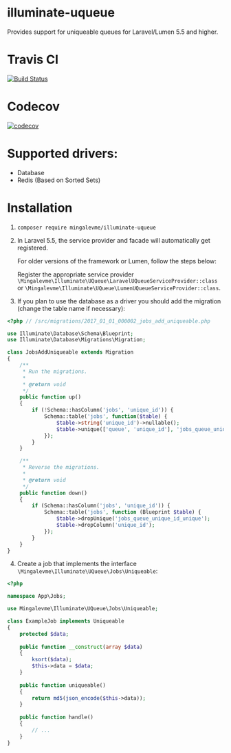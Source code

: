 # illuminate-uqueue
Provides support for uniqueable queues for Laravel/Lumen 5.5 and higher.

# Travis CI
[![Build Status](https://travis-ci.org/mingalevme/illuminate-uqueue.svg?branch=master)](https://travis-ci.org/mingalevme/illuminate-uqueue)

# Codecov
[![codecov](https://codecov.io/gh/mingalevme/illuminate-uqueue/branch/master/graph/badge.svg)](https://codecov.io/gh/mingalevme/illuminate-uqueue)

# Supported drivers:
- Database
- Redis (Based on Sorted Sets)

# Installation

1. ```composer require mingalevme/illuminate-uqueue```

2. In Laravel 5.5, the service provider and facade will automatically get registered.

   For older versions of the framework or Lumen, follow the steps below:
   
   Register the appropriate service provider ```\Mingalevme\Illuminate\UQueue\LaravelUQueueServiceProvider::class``` or ```\Mingalevme\Illuminate\UQueue\LumenUQueueServiceProvider::class```.

3. If you plan to use the database as a driver you should add the migration (change the table name if necessary):

```php
<?php // /src/migrations/2017_01_01_000002_jobs_add_uniqueable.php

use Illuminate\Database\Schema\Blueprint;
use Illuminate\Database\Migrations\Migration;

class JobsAddUniqueable extends Migration
{
    /**
     * Run the migrations.
     *
     * @return void
     */
    public function up()
    {
        if (!Schema::hasColumn('jobs', 'unique_id')) {
            Schema::table('jobs', function($table) {
                $table->string('unique_id')->nullable();
                $table->unique(['queue', 'unique_id'], 'jobs_queue_unique_id_unique');
            });
        }
    }

    /**
     * Reverse the migrations.
     *
     * @return void
     */
    public function down()
    {
        if (Schema::hasColumn('jobs', 'unique_id')) {
            Schema::table('jobs', function (Blueprint $table) {
                $table->dropUnique('jobs_queue_unique_id_unique');
                $table->dropColumn('unique_id');
            });
        }
    }
}

```

4. Create a job that implements the interface ```\Mingalevme\Illuminate\UQueue\Jobs\Uniqueable```:

```php
<?php

namespace App\Jobs;

use Mingalevme\Illuminate\UQueue\Jobs\Uniqueable;

class ExampleJob implements Uniqueable
{
    protected $data;
    
    public function __construct(array $data)
    {
        ksort($data);
        $this->data = $data;
    }
    
    public function uniqueable()
    {
        return md5(json_encode($this->data));
    }
    
    public function handle()
    {
        // ...
    }
}
```

